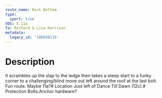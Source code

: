 ```yaml
---
route_name: Rock Bottom
type:
  sport: true
YDS: 5.11a
fa: Richard & Lisa Harrison
metadata:
  legacy_id: '106038115'
---
```

# Description
It scrambles up the slap to the ledge then takes a steep start to a funky corner to a challenging/blind move out left around the roof at the last bolt. Fun route. Maybe 11a?# Location
Just left of Dance Till Dawn (12c).# Protection
Bolts.Anchor hardware?